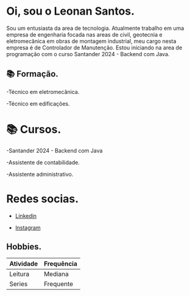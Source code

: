 
# Oi, sou o Leonan Santos.



Sou um entusiasta da area de tecnologia. Atualmente trabalho em uma empresa de engenharia focada nas areas de civil, geotecnia e eletromecânica em obras de montagem industrial, meu cargo nesta empresa é de Controlador de Manutenção.
Estou iniciando na area de programação com o curso Santander 2024 - Backend com Java. 
 
## 📚 Formação.
-Técnico em eletromecânica.

-Técnico em edificações. 

# 📚 Cursos. 
-Santander 2024 - Backend com Java

-Assistente de contabilidade. 

-Assistente administrativo.

# Redes socias. 
- [Linkedin](https://www.linkedin.com/in/leonan-santos-a7453b11b/)

- [Instagram](https://www.instagram.com/leonan._santos/)

## Hobbies. 

| Atividade | Frequência |
|-------|---------|
| Leitura | Mediana |
| Series | Frequente |
